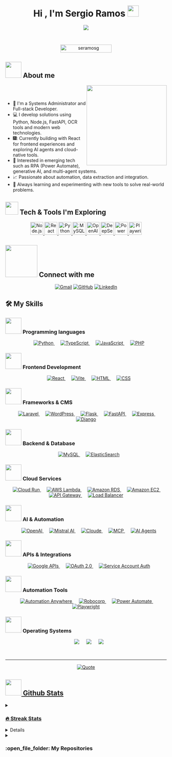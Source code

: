 <h1 align="center">Hi , I'm Sergio Ramos <img src="https://media.giphy.com/media/hvRJCLFzcasrR4ia7z/giphy.gif" width="35"></h1>
<p align="center">
  <a href="https://github.com/sergioaramos"><img src="https://readme-typing-svg.herokuapp.com?font=Time+New+Roman&color=%23C8BE25&size=25&center=true&vCenter=true&width=600&height=100&lines=Software+Engineer;Cloud+Enthusiast;Passionate+about+Automation;Always+learning+new+things;Full-stack+Developer"></a>
</p>


<br>

<p align="center"> 
	<img src="https://komarev.com/ghpvc/?username=sergioaramos&label=Profile%20views&color=0047AB&style=plastic?" alt="seramosg" height=25px, width=160px/> 

</p>

	
## <picture><img src = "https://github.com/7oSkaaa/7oSkaaa/blob/main/Images/about_me.gif?raw=true" width = 50px></picture> About me

<picture> <img align="right" src="https://github.com/7oSkaaa/7oSkaaa/blob/main/Images/Right_Side.gif?raw=true" width = 250px></picture>

<br><br>

- :office: I'm a Systems Administrator and Full-stack Developer.
- :computer: I develop solutions using Python, Node.js, FastAPI, OCR tools and modern web technologies.
- 🎆: Currently building with React for frontend experiences and exploring AI agents and cloud-native tools.
- 🤖 Interested in emerging tech such as RPA (Power Automate), generative AI, and multi-agent systems.
- :chart_with_upwards_trend: Passionate about automation, data extraction and integration.
- :rocket: Always learning and experimenting with new tools to solve real-world problems.


## <picture> <img src="https://github.com/7oSkaaa/7oSkaaa/blob/main/Images/competitive_programming_profile.png?raw=true" width=40> </picture> Tech & Tools I'm Exploring

<p align="center">
  <!-- Herramientas Tradicionales -->
  <a href="https://nodejs.org/">
    <img src="https://cdn.freebiesupply.com/logos/large/2x/nodejs-1-logo-png-transparent.png" alt="Node.js" height="40" />
  </a>
  <a href="https://reactjs.org/">
    <img src="https://w7.pngwing.com/pngs/452/495/png-transparent-react-javascript-angularjs-ionic-github-text-logo-symmetry-thumbnail.png" alt="React" height="40" />
  </a>
  <a href="https://www.python.org/">
    <img src="https://encrypted-tbn0.gstatic.com/images?q=tbn:ANd9GcTKP6jDmuE6gEWcm4e6rArHWA2uRfDhigVerg&s" alt="Python" height="40" />
  </a>
  <a href="https://www.mysql.com/">
    <img src="https://www.citypng.com/public/uploads/preview/hd-mysql-logo-transparent-background-701751694771788209ydqoapx.png" alt="MySQL" height="40" />
  </a>

  <!-- Herramientas Emergentes -->
  <a href="https://openai.com/">
    <img src="https://encrypted-tbn0.gstatic.com/images?q=tbn:ANd9GcRR71T8bAv3A6WvYQj7YYkeoayGQplecZpFOw&s" alt="OpenAI" height="40" />
  </a>
  <a href="https://deepseek.com/">
    <img src="https://images.seeklogo.com/logo-png/61/1/deepseek-ai-logo-png_seeklogo-611415.png" alt="DeepSeek AI" height="40" />
  </a>

  <!-- Automatización -->
  <a href="https://learn.microsoft.com/en-us/power-automate/">
    <img src="https://images.seeklogo.com/logo-png/52/1/microsoft-power-automate-logo-png_seeklogo-522770.png" alt="Power Automate" height="40" />
  </a>
  <a href="https://playwright.dev/">
    <img src="https://images.seeklogo.com/logo-png/43/1/playwright-logo-png_seeklogo-435674.png" alt="Playwright" height="40" />
  </a>
</p>

## <picture> <img src="https://github.com/7oSkaaa/7oSkaaa/blob/main/Images/Connect-with-me.gif?raw=true" width="100px"> </picture> Connect with me
<p align="center">
	<a href="mailto:sergioramos.sr758@gmail.com@gmail.com"><img img src="https://img.shields.io/badge/gmail-%23EA4335.svg?style=plastic&logo=gmail&logoColor=white" alt="Gmail"/></a>
	<a href="https://github.com/seramosg"><img src="https://img.shields.io/badge/github-%23181717.svg?style=plastic&logo=github&logoColor=white" alt="GitHub"/></a>
	<a href="www.linkedin.com/in/sergio-ramos-grajales-758798239"><img src="https://img.shields.io/badge/linkedin-%230A66C2.svg?style=plastic&logo=linkedin&logoColor=white" alt="LinkedIn"/></a>
</p>



## 🛠️ My Skills

### <picture> <img src = "https://github.com/7oSkaaa/7oSkaaa/blob/main/Images/Programming_Languages.gif?raw=true" width = 50px>  </picture> Programming languages

<p align="center"> 
  &emsp;
  <a href="https://www.python.org/" target="_blank">
    <img alt="Python" src="https://img.shields.io/badge/Python-%2314354C.svg?style=plastic&logo=python&logoColor=white">
  </a>
  &emsp;
  <a href="https://www.typescriptlang.org/" target="_blank">
    <img alt="TypeScript" src="https://img.shields.io/badge/TypeScript-%23007ACC.svg?style=plastic&logo=typescript&logoColor=white">
  </a>
  &emsp;
  <a href="https://developer.mozilla.org/en-US/docs/Web/JavaScript" target="_blank"> 
    <img alt="JavaScript" src="https://img.shields.io/badge/JavaScript-%23F7DF1E.svg?style=plastic&logo=javascript&logoColor=black">
  </a>
  &emsp;
  <a href="https://www.php.net/" target="_blank">
    <img alt="PHP" src="https://img.shields.io/badge/PHP-%23777BB4.svg?style=plastic&logo=php&logoColor=white">
  </a>
</p>



### <picture> <img src = "https://img.icons8.com/color/48/workflow.png" width = 50px>  </picture> Frontend Development
<p align="center"> 
  &emsp;
  <a href="https://reactjs.org/" target="_blank">
    <img alt="React" src="https://img.shields.io/badge/React-%2361DAFB.svg?style=plastic&logo=react&logoColor=black">
  </a>
  &emsp;
  <a href="https://vitejs.dev/" target="_blank">
    <img alt="Vite" src="https://img.shields.io/badge/Vite-%23646CFF.svg?style=plastic&logo=vite&logoColor=white">
  </a>
  &emsp;
  <a href="https://www.w3.org/html/" target="_blank">
    <img alt="HTML" src="https://img.shields.io/badge/HTML5-%23E34F26.svg?style=plastic&logo=html5&logoColor=white">
  </a>
  &emsp;
  <a href="https://www.w3schools.com/css/" target="_blank">
    <img alt="CSS" src="https://img.shields.io/badge/CSS3-%231572B6.svg?style=plastic&logo=css3&logoColor=white">
  </a>
</p>


### <picture> <img src = "https://img.icons8.com/color/48/server.png" width = 50px>  </picture> Frameworks & CMS
<p align="center">
  &emsp;
  <a href="https://laravel.com/" target="_blank">
    <img alt="Laravel" src="https://img.shields.io/badge/Laravel-%23FF2D20.svg?style=plastic&logo=laravel&logoColor=white">
  </a>
  &emsp;
  <a href="https://wordpress.org/" target="_blank">
    <img alt="WordPress" src="https://img.shields.io/badge/WordPress-%23117AC9.svg?style=plastic&logo=wordpress&logoColor=white">
  </a>
  &emsp;
  <a href="https://flask.palletsprojects.com/" target="_blank">
    <img alt="Flask" src="https://img.shields.io/badge/Flask-%23000000.svg?style=plastic&logo=flask&logoColor=white">
  </a>
  &emsp;
  <a href="https://fastapi.tiangolo.com/" target="_blank">
    <img alt="FastAPI" src="https://img.shields.io/badge/FastAPI-%23009688.svg?style=plastic&logo=fastapi&logoColor=white">
  </a>
  &emsp;
  <a href="https://expressjs.com/" target="_blank">
    <img alt="Express" src="https://img.shields.io/badge/Express-%23000000.svg?style=plastic&logo=express&logoColor=white">
  </a>
  &emsp;
  <a href="https://www.djangoproject.com/" target="_blank">
    <img alt="Django" src="https://img.shields.io/badge/Django-%23092E20.svg?style=plastic&logo=django&logoColor=white">
  </a>
</p>

### <picture> <img src = "https://github.com/7oSkaaa/7oSkaaa/blob/main/Images/Front_End.gif?raw=true" width = 50px>  </picture> Backend & Database
<p align="center">
  &emsp;
  <a href="https://www.mysql.com/" target="_blank">
    <img alt="MySQL" src="https://img.shields.io/badge/MySQL-%234479A1.svg?style=plastic&logo=mysql&logoColor=white">
  </a>
  &emsp;
  <a href="https://www.elastic.co/elasticsearch/" target="_blank">
    <img alt="ElasticSearch" src="https://img.shields.io/badge/Elasticsearch-%23005571.svg?style=plastic&logo=elasticsearch&logoColor=white">
  </a>
</p>

### <picture> <img src="https://img.icons8.com/color/48/cloud.png" width=50px> </picture> Cloud Services

<p align="center">
  &emsp;
  <a href="https://cloud.google.com/run" target="_blank">
    <img alt="Cloud Run" src="https://img.shields.io/badge/Cloud%20Run-%230081CB.svg?style=plastic&logo=googlecloud&logoColor=white">
  </a>
  &emsp;
  <a href="https://aws.amazon.com/lambda/" target="_blank">
    <img alt="AWS Lambda" src="https://img.shields.io/badge/Lambda-%23FF9900.svg?style=plastic&logo=amazonaws&logoColor=white">
  </a>
  &emsp;
  <a href="https://aws.amazon.com/rds/" target="_blank">
    <img alt="Amazon RDS" src="https://img.shields.io/badge/RDS-%23232F3E.svg?style=plastic&logo=amazonaws&logoColor=white">
  </a>
  &emsp;
  <a href="https://aws.amazon.com/ec2/" target="_blank">
    <img alt="Amazon EC2" src="https://img.shields.io/badge/EC2-%23FF9900.svg?style=plastic&logo=amazonaws&logoColor=white">
  </a>
  &emsp;
  <a href="https://aws.amazon.com/api-gateway/" target="_blank">
    <img alt="API Gateway" src="https://img.shields.io/badge/API%20Gateway-%23232F3E.svg?style=plastic&logo=amazonaws&logoColor=white">
  </a>
  &emsp;
  <a href="https://aws.amazon.com/elasticloadbalancing/" target="_blank">
    <img alt="Load Balancer" src="https://img.shields.io/badge/Load%20Balancer-%23232F3E.svg?style=plastic&logo=amazonaws&logoColor=white">
  </a>
</p>


### <picture> <img src = "https://img.icons8.com/color/48/artificial-intelligence.png" width = 50px>  </picture> AI & Automation
<p align="center">
  &emsp;
  <a href="https://platform.openai.com/" target="_blank">
    <img alt="OpenAI" src="https://img.shields.io/badge/OpenAI-%23000000.svg?style=plastic&logo=openai&logoColor=white">
  </a>
  &emsp;
  <a href="https://mistral.ai/" target="_blank">
    <img alt="Mistral AI" src="https://img.shields.io/badge/Mistral%20AI-%231E90FF.svg?style=plastic&logo=artstation&logoColor=white">
  </a>
  &emsp;
  <a href="#">
    <img alt="Cloude" src="https://img.shields.io/badge/Cloude-%2300BFA6.svg?style=plastic">
  </a>
  &emsp;
  <a href="#">
    <img alt="MCP" src="https://img.shields.io/badge/MCP%20(Model%20Context%20Protocol)-%23FF69B4.svg?style=plastic">
  </a>
  &emsp;
  <a href="#">
    <img alt="AI Agents" src="https://img.shields.io/badge/AI%20Agents-%2328a745.svg?style=plastic">
  </a>
</p>



 ### <picture> <img src = "https://github.com/7oSkaaa/7oSkaaa/blob/main/Images/Software_Tools.gif?raw=true" width = 50px>  </picture> APIs & Integrations
 
<p align="center">
  &emsp;
  <a href="https://developers.google.com/" target="_blank">
    <img alt="Google APIs" src="https://img.shields.io/badge/Google%20APIs-%234285F4.svg?style=plastic&logo=google&logoColor=white">
  </a>
  &emsp;
  <a href="https://developers.google.com/identity/protocols/oauth2" target="_blank">
    <img alt="OAuth 2.0" src="https://img.shields.io/badge/OAuth%202.0-%23232F3E.svg?style=plastic&logo=oauth&logoColor=white">
  </a>
  &emsp;
  <a href="https://cloud.google.com/iam/docs/creating-managing-service-accounts" target="_blank">
    <img alt="Service Account Auth" src="https://img.shields.io/badge/Service%20Account%20Auth-%23117AC9.svg?style=plastic">
  </a>
</p>


 ### <picture> <img src = "https://github.com/7oSkaaa/7oSkaaa/blob/main/Images/CP_PS.gif?raw=true" width = 50px>  </picture> Automation Tools
 
<p align="center">
  &emsp;
  <a href="https://www.automationanywhere.com/" target="_blank">
    <img alt="Automation Anywhere" src="https://img.shields.io/badge/Automation%20Anywhere-%23FF6C37.svg?style=plastic">
  </a>
  &emsp;
  <a href="https://robocorp.com/" target="_blank">
    <img alt="Robocorp" src="https://img.shields.io/badge/Robocorp-%231C1C1C.svg?style=plastic">
  </a>
  &emsp;
  <a href="https://powerautomate.microsoft.com/" target="_blank">
    <img alt="Power Automate" src="https://img.shields.io/badge/Power%20Automate-%230078D7.svg?style=plastic&logo=microsoft&logoColor=white">
  </a>
  &emsp;
  <a href="https://playwright.dev/" target="_blank">
    <img alt="Playwright" src="https://img.shields.io/badge/Playwright-%23A040A0.svg?style=plastic&logo=playwright&logoColor=white">
  </a>
</p>


 ### <picture> <img src = "https://github.com/7oSkaaa/7oSkaaa/blob/main/Images/OS.gif?raw=true" width = 50px>  </picture> Operating Systems
 
<p align="center">
  &emsp;
    <a href="#"><img src="https://img.shields.io/badge/Linux-FCC624?style=plastic&logo=linux&logoColor=black"></a>
  &emsp;
    <a href="#"><img src="https://img.shields.io/badge/Ubuntu-E95420?style=plastic&logo=ubuntu&logoColor=white"></a>
  &emsp;
    <a href="#"><img src="https://img.shields.io/badge/Windows-0078D6?style=plastic&logo=windows&logoColor=white"></a>
</p>

<br> 

---

<p align = "center">
	<a href="https://github.com/piyushsuthar/github-readme-quotes"> <img alt = "Quote" src="https://quotes-github-readme.vercel.app/api?type=horizontal&theme=tokyonight&animation=grow_out_in&quoteCategory=programming">
</p>

## <picture> <img src = "https://github.com/7oSkaaa/7oSkaaa/blob/main/Images/Statistics.gif?raw=true" width = 50px>  </picture> Github Stats

<details><summary><h3> 🔥 Streak Stats</h3></summary>

----	

<p align="center">
  <img src="https://github-readme-streak-stats.herokuapp.com/?user=sergioaramos&theme=tokyonight_duo" alt="Streak Stats" />
</p>


</details>
  
<details><summary><h3>💻 GitHub Profile Stats</h3></summary>

----
	
<p align="center">
  <a href="https://github.com/anuraghazra/github-readme-stats">
    <img alt="sergioaramos's Github Stats" src="https://github-readme-stats.vercel.app/api?username=sergioaramos&show_icons=true&count_private=true&locale=en&theme=tokyonight&layout=compact" height="230px"/>
  </a>
  <img src="https://github-readme-stats.vercel.app/api/top-langs?username=sergioaramos&langs_count=10&show_icons=true&locale=en&theme=tokyonight" alt="Top Languages" height="230px"/>
  <br/>
  <b>Note:</b> Top languages is only a metric of the languages my public code consists of and doesn't reflect experience or skill level.
</p>

</details>


	
<details><summary><h3> :open_file_folder: My Repositories </h3></summary>

----
	
<div>
	<p align="center">
	  <a href="https://github.com/sergioaramos/movies-api">
	    <img src="https://github-readme-stats.vercel.app/api/pin/?username=sergioaramos&repo=movies-api&theme=tokyonight" alt="movies-api" />
	  </a>
	  <a href="https://github.com/sergioaramos/chatbot-websocket">
	    <img src="https://github-readme-stats.vercel.app/api/pin/?username=sergioaramos&repo=chatbot-websocket&theme=tokyonight" alt="chatbot-websocket" />
	  </a>
	  <a href="https://github.com/sergioaramos/Robocorp-level-II">
	    <img src="https://github-readme-stats.vercel.app/api/pin/?username=sergioaramos&repo=Robocorp-level-II&theme=tokyonight" alt="Robocorp-level-II" />
	  </a>
	  <a href="https://github.com/sergioaramos/sergioaramos">
	    <img src="https://github-readme-stats.vercel.app/api/pin/?username=sergioaramos&repo=sergioaramos&theme=tokyonight" alt="sergioaramos" />
	  </a>
	</p>

</div>
</details>
